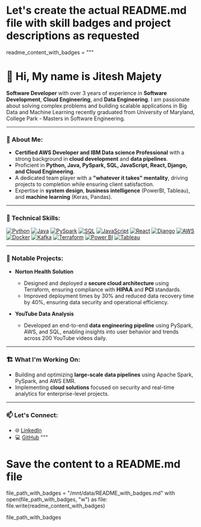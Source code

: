 # Let's create the actual README.md file with skill badges and project descriptions as requested
readme_content_with_badges = """
# 👋 Hi, My name is Jitesh Majety

**Software Developer** with over 3 years of experience in **Software Development**, **Cloud Engineering**, and **Data Engineering**. I am passionate about solving complex problems and building scalable applications in Big Data and Machine Learning recently graduated from University of Maryland, College Park - Masters in Software Engineering.

---

### 🚀 About Me:
- **Certified AWS Developer and IBM Data science Professional** with a strong background in **cloud development** and **data pipelines**.
- Proficient in **Python, Java, PySpark, SQL, JavaScript, React, Django, and Cloud Engineering**.
- A dedicated team player with a **"whatever it takes" mentality**, driving projects to completion while ensuring client satisfaction.
- Expertise in **system design**, **business intelligence** (PowerBI, Tableau), and **machine learning** (Keras, Pandas).

---

### 🔧 Technical Skills:

[![Python](https://img.shields.io/badge/Python-3776AB?style=for-the-badge&logo=python&logoColor=white)](https://www.python.org/)
[![Java](https://img.shields.io/badge/Java-ED8B00?style=for-the-badge&logo=java&logoColor=white)](https://www.java.com/)
[![PySpark](https://img.shields.io/badge/PySpark-E25A1C?style=for-the-badge&logo=apache-spark&logoColor=white)](https://spark.apache.org/)
[![SQL](https://img.shields.io/badge/SQL-4479A1?style=for-the-badge&logo=postgresql&logoColor=white)](https://www.postgresql.org/)
[![JavaScript](https://img.shields.io/badge/JavaScript-F7DF1E?style=for-the-badge&logo=javascript&logoColor=black)](https://developer.mozilla.org/en-US/docs/Web/JavaScript)
[![React](https://img.shields.io/badge/React-20232A?style=for-the-badge&logo=react&logoColor=61DAFB)](https://reactjs.org/)
[![Django](https://img.shields.io/badge/Django-092E20?style=for-the-badge&logo=django&logoColor=white)](https://www.djangoproject.com/)
[![AWS](https://img.shields.io/badge/AWS-232F3E?style=for-the-badge&logo=amazon-aws&logoColor=white)](https://aws.amazon.com/)
[![Docker](https://img.shields.io/badge/Docker-2496ED?style=for-the-badge&logo=docker&logoColor=white)](https://www.docker.com/)
[![Kafka](https://img.shields.io/badge/Kafka-231F20?style=for-the-badge&logo=apache-kafka&logoColor=white)](https://kafka.apache.org/)
[![Terraform](https://img.shields.io/badge/Terraform-623CE4?style=for-the-badge&logo=terraform&logoColor=white)](https://www.terraform.io/)
[![Power BI](https://img.shields.io/badge/PowerBI-F2C811?style=for-the-badge&logo=power-bi&logoColor=black)](https://powerbi.microsoft.com/)
[![Tableau](https://img.shields.io/badge/Tableau-E97627?style=for-the-badge&logo=tableau&logoColor=white)](https://www.tableau.com/)

---

### 💼 Notable Projects:
- **Norton Health Solution**  
  - Designed and deployed a **secure cloud architecture** using Terraform, ensuring compliance with **HIPAA** and **PCI** standards.
  - Improved deployment times by 30% and reduced data recovery time by 40%, ensuring data security and operational efficiency.

- **YouTube Data Analysis**  
  - Developed an end-to-end **data engineering pipeline** using PySpark, AWS, and SQL, enabling insights into user behavior and trends across 200 YouTube videos daily.

---

### 🏗️ What I'm Working On:
- Building and optimizing **large-scale data pipelines** using Apache Spark, PySpark, and AWS EMR.
- Implementing **cloud solutions** focused on security and real-time analytics for enterprise-level projects.

---

### 📫 Let's Connect:
- 🌐 [LinkedIn](https://www.linkedin.com/in/jitesh-majety/)
- 💻 [GitHub](https://github.com/jmajety-lab)
"""

# Save the content to a README.md file
file_path_with_badges = "/mnt/data/README_with_badges.md"
with open(file_path_with_badges, "w") as file:
    file.write(readme_content_with_badges)

file_path_with_badges
